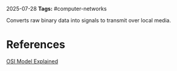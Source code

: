 
2025-07-28
**Tags:** #computer-networks 


Converts raw binary data into signals to transmit over local media.

# References

[OSI Model Explained](https://www.youtube.com/watch?v=vv4y_uOneC0&t=105s&ab_channel=TechTerms)


